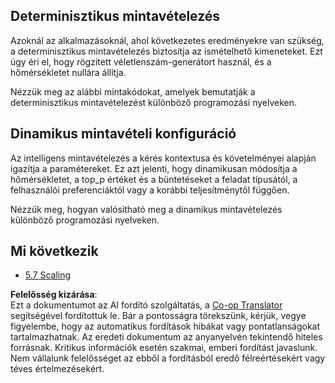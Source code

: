 <!--
CO_OP_TRANSLATOR_METADATA:
{
  "original_hash": "3cb0da3badd51d73ab78ebade2827d98",
  "translation_date": "2025-06-13T00:53:18+00:00",
  "source_file": "05-AdvancedTopics/mcp-sampling/README.md",
  "language_code": "hu"
}
-->
## Determinisztikus mintavételezés

Azoknál az alkalmazásoknál, ahol következetes eredményekre van szükség, a determinisztikus mintavételezés biztosítja az ismételhető kimeneteket. Ezt úgy éri el, hogy rögzített véletlenszám-generátort használ, és a hőmérsékletet nullára állítja.

Nézzük meg az alábbi mintakódokat, amelyek bemutatják a determinisztikus mintavételezést különböző programozási nyelveken.

## Dinamikus mintavételi konfiguráció

Az intelligens mintavételezés a kérés kontextusa és követelményei alapján igazítja a paramétereket. Ez azt jelenti, hogy dinamikusan módosítja a hőmérsékletet, a top_p értéket és a büntetéseket a feladat típusától, a felhasználói preferenciáktól vagy a korábbi teljesítménytől függően.

Nézzük meg, hogyan valósítható meg a dinamikus mintavételezés különböző programozási nyelveken.

## Mi következik

- [5.7 Scaling](../mcp-scaling/README.md)

**Felelősség kizárása**:  
Ezt a dokumentumot az AI fordító szolgáltatás, a [Co-op Translator](https://github.com/Azure/co-op-translator) segítségével fordítottuk le. Bár a pontosságra törekszünk, kérjük, vegye figyelembe, hogy az automatikus fordítások hibákat vagy pontatlanságokat tartalmazhatnak. Az eredeti dokumentum az anyanyelvén tekintendő hiteles forrásnak. Kritikus információk esetén szakmai, emberi fordítást javaslunk. Nem vállalunk felelősséget az ebből a fordításból eredő félreértésekért vagy téves értelmezésekért.